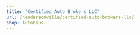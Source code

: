 ```yaml
---
title: "Certified Auto Brokers LLC"
url: /hendersonville/certified-auto-brokers-llc/
shop: Autohaus
---
```

